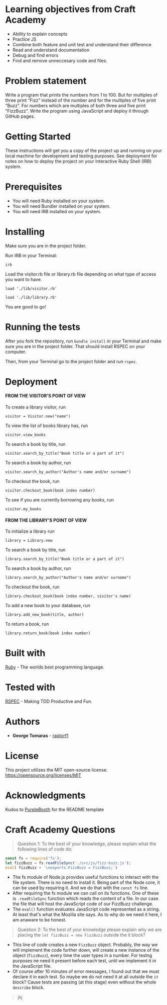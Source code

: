 # Learning objectives from Craft Academy

* Ability to explain concepts
* Practice JS
* Combine both feature and unit test and understand their difference
* Read and understand documentation
* Debug and find errors
* Find and remove unneccesary code and files.


# Problem statement

Write a program that prints the numbers from 1 to 100. But for multiples of three print “Fizz” instead of the number and for the multiples of five print “Buzz”. For numbers which are multiples of both three and five print “FizzBuzz”.
Write the program using JavaScript and deploy it through GitHub pages.


# Getting Started

These instructions will get you a copy of the project up and running on your local machine for development and testing purposes. See deployment for notes on how to deploy the project on your Interactive Ruby Shell (IRB) system.

# Prerequisites

* You will need Ruby installed on your system.
* You will need Bundler installed on your system.
* You will need IRB installed on your system.


# Installing

Make sure you are in the project folder.

Run IRB in your Terminal:

`irb`
 

Load the visitor.rb file or library.rb file depending on what type of access you want to have.

`load './lib/visitor.rb'`

`load './lib/library.rb'`

You are good to go!

# Running the tests

After you fork the repository, run `bundle install` in your Terminal and make sure you are in the project folder. That should install RSPEC on your computer.

Then, from your Terminal go to the project folder and run `rspec`.

# Deployment
#### FROM THE VISITOR'S POINT OF VIEW

To create a library visitor, run

```
visitor = Visitor.new("name")
```

To view the list of books library has, run
```
visitor.view_books
```
To search a book by title, run
```
visitor.search_by_title("Book title or a part of it")
```

To search a book by author, run
```
visitor.search_by_author("Author's name and/or surname")
```

To checkout the book, run
```
visitor.checkout_book(book index number)
```
To see if you are currently borrowing any books, run

```
visitor.my_books
```

#### FROM THE LIBRARY'S POINT OF VIEW

To initialize a library run

```
library = Library.new
```

To search a book by title, run
```
library.search_by_title("Book title or a part of it")
```

To search a book by author, run
```
library.search_by_author("Author's name and/or surname")
```

To checkout the book, run
```
library.checkout_book(book index number, visitor's name)
```
To add a new book to your database, run
```
library.add_new_book(title, author)
```

To return a book, run
```
library.return_book(book index number)
```

# Built with

[Ruby](https://www.ruby-lang.org/en/) - The worlds best programming language.

# Tested with

[RSPEC](http://rspec.info) - Making TDD Productive and Fun.


# Authors

* **George Tomaras** - [raptorf1](https://github.com/raptorf1)


# License

This project utilizes the MIT open-source license. https://opensource.org/licenses/MIT

# Acknowledgments

Kudos to [PurpleBooth](https://gist.github.com/PurpleBooth/109311bb0361f32d87a2) for the README template 

# Craft Academy Questions

> Question 1: To the best of your knowledge, please explain what the following lines of code do:

``` javascript
const fs = require('fs');
let fizzBuzz = fs.readFileSync('./src/js/fizz-buzz.js');
eval( fizzBuzz + `\nexports.FizzBuzz = FizzBuzz;`)
```
* The fs module of Node.js provides useful functions to interact with the file system. There is no need to install it. Being part of the Node core, it can be used by requiring it. And we do that with the `const fs` line.
* After requiring the fs module we can call on its functions. One of these is `.readFileSync` function which reads the content of a file. In our case the file that will host the JavaScript code of our FizzBuzz challenge.
* The `eval()` function evaluates JavaScript code represented as a string. At least that's what the Mozilla site says. As to why do we need it here, I am anaware to be honest.

> Question 2: To the best of your knowledge please explain why we are placing the `let fizzBuzz = new FizzBuzz` outside the it block?

* This line of code creates a new `FizzBuzz` object. Probably, the way we will implement the code further down, will create a new instance of the object (`fizzBuzz`), every time the user types in a number. For testng purposes ne need it present before each test, until we implement it in the JavaScript file.
* Of course after 10 minutes of error messages, I found out that we must declare it in each test. So maybe we do not need it at all outside the `it` block? Cause tests are passing (at this stage) even without the whole `describe` block.

> jkj